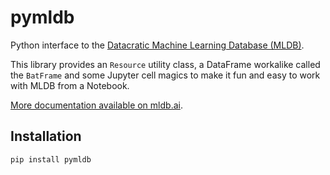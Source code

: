 pymldb
======

Python interface to the [Datacratic Machine Learning Database (MLDB)](http://mldb.ai).

This library provides an `Resource` utility class, a DataFrame workalike called the `BatFrame` and some Jupyter cell magics to make it fun and easy to work with MLDB from a Notebook.

[More documentation available on mldb.ai](http://mldb.ai/doc/#builtin/Notebooks.md.html).

## Installation

`pip install pymldb`
